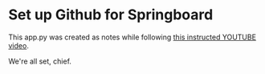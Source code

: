 # Set up Github for Springboard

This app.py was created as notes while following [this instructed YOUTUBE video](https://www.youtube.com/watch?v=E4MkXGm0vbI).

We're all set, chief.
